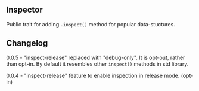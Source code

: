 ## Inspector

Public trait for adding `.inspect()` method for popular data-stuctures.

## Changelog

0.0.5 - "inspect-release" replaced with "debug-only". It is opt-out, rather
        than opt-in. By default it resembles other `inspect()` methods
        in std library.

0.0.4 - "inspect-release" feature to enable inspection in release mode.
        (opt-in)
